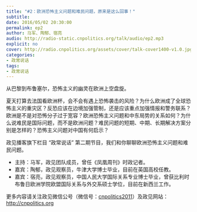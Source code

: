 ```yaml
---
title: "#2：欧洲恐怖主义问题和难民问题，原来是这么回事！"
subtitle: 
date: 2016/05/02 20:30:00
permalink: ep2
author: 马军、陶郁、宿亮
audio: http://radio-static.cnpolitics.org/talk/audio/ep2.mp3
explicit: no
cover: http://radio.cnpolitics.org/assets/cover/talk-cover1400-v1.0.jpg
categories:
- 政常说话
tags:
- 政常说话
---
```


从巴黎到布鲁塞尔，恐怖主义的幽灵在欧洲上空盘旋。

夏天打算去法国看欧洲杯，会不会有遇上恐怖袭击的风险？为什么欧洲成了全球恐怖主义的重灾区？反恐应该在边境加强管制，还是应该重点加强情报和警务联系？欧洲是不是对恐怖分子过于宽容？欧洲恐怖主义问题和中东局势的关系如何？为什么说难民是国际问题，而不是欧洲问题？难民问题的短期、中期、长期解决方案分别是怎样的？恐怖主义问题对中国有何启示？

政见播客旗下栏目 “政常说话” 第二期节目，我们和你聊聊欧洲恐怖主义问题和难民问题。

- 主持：马军，政见团队成员，曾任《凤凰周刊》时政记者。
- 嘉宾：陶郁，政见观察员，牛津大学博士毕业，目前在英国高校任教。
- 嘉宾：宿亮，政见观察员，中国人民大学国际关系专业博士毕业，曾获比利时布鲁日欧洲学院欧盟国际关系与外交系硕士学位，目前在新西兰工作。

更多内容请关注政见微信公号（微信号：[cnpolitics2011](http://open.weixin.qq.com/qr/code/?username=cnpolitics2011)）及政见网站：<http://cnpolitics.org>
